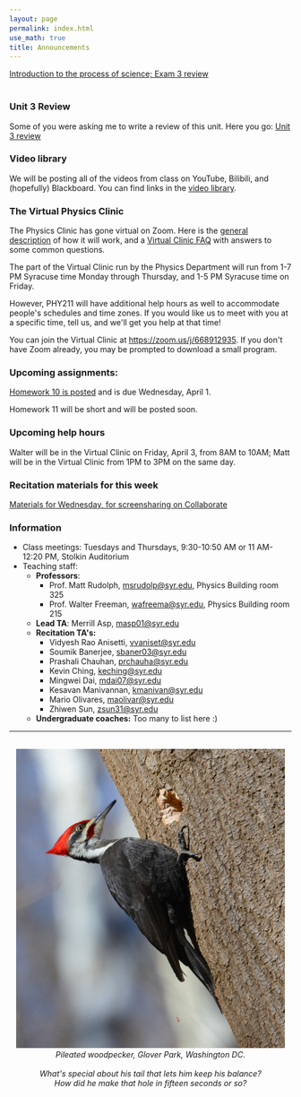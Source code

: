 ```yaml
---
layout: page 
permalink: index.html
use_math: true
title: Announcements
---
```


<a href="slides/lecture20.pdf">Introduction to the process of science; Exam 3 review</a><br><br>

### Unit 3 Review

Some of you were asking me to write a review of this unit. Here you go: [Unit 3 review](unit-3-review.pdf)

### Video library

We will be posting all of the videos from class on YouTube, Bilibili, and (hopefully) Blackboard. You can find links in the [video library](videos.html).


### The Virtual Physics Clinic

The Physics Clinic has gone virtual on Zoom. Here is the <a href="clinic-description.pdf">general description</a> of how it will
work, and a <a href="clinic-faq">Virtual Clinic FAQ</a> with answers to some common questions.

The part of the Virtual Clinic run by the Physics Department will run from 1-7 PM Syracuse time Monday through Thursday, and 1-5 PM Syracuse time on Friday. 

However, PHY211 will have additional help hours as well to accommodate people's schedules and time zones. If you would like us to meet with you at a 
specific time, tell us, and we'll get you help at that time!

You can join the Virtual Clinic at <a href="https://zoom.us/j/668912935">https://zoom.us/j/668912935</a>. If you don't have Zoom
already, you may be prompted to download a small program.


### Upcoming assignments:

<a href="hw/homework10.pdf">Homework 10 is posted</a> and is due Wednesday, April 1.

Homework 11 will be short and will be posted soon.

### Upcoming help hours

Walter will be in the Virtual Clinic on Friday, April 3, from 8AM to 10AM; Matt will be in the Virtual Clinic from 1PM to 3PM on the same day. 

### Recitation materials for this week

<a href="recitation/recitation-energy-power.pdf">Materials for Wednesday, for screensharing on Collaborate</a>


### Information

- Class meetings: Tuesdays and Thursdays, 9:30-10:50 AM or 11 AM-12:20 PM, Stolkin Auditorium
- Teaching staff:
   - **Professors**:
      * Prof. Matt Rudolph, <msrudolp@syr.edu>, Physics Building room 325
      * Prof. Walter Freeman, <wafreema@syr.edu>, Physics Building room 215
   - **Lead TA**: Merrill Asp, <masp01@syr.edu>
   - **Recitation TA's:**
      * Vidyesh Rao Anisetti, <vvaniset@syr.edu>
      * Soumik Banerjee, <sbaner03@syr.edu>
      * Prashali Chauhan, <prchauha@syr.edu>
      * Kevin Ching, <keching@syr.edu>
      * Mingwei Dai, <mdai07@syr.edu>
      * Kesavan Manivannan, <kmanivan@syr.edu>
      * Mario Olivares, <maolivar@syr.edu>
      * Zhiwen Sun, <zsun31@syr.edu>
   - **Undergraduate coaches:** Too many to list here :)

 
---

<br>

<center> <img src="woodpecker.jpg">
<br>
<em>Pileated woodpecker, Glover Park, Washington DC.<br><br>
What's special about his tail that lets him keep his balance?<br>
How did he make that hole in fifteen seconds or so?
</em>
</center>

